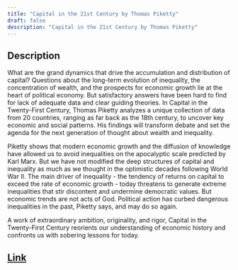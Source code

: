 ```yaml
---
title: "Capital in the 21st Century by Thomas Piketty"
draft: false
description: "Capital in the 21st Century by Thomas Piketty"
---
```


## Description

What are the grand dynamics that drive the accumulation and distribution of capital? Questions about the long-term evolution of inequality, the concentration of wealth, and the prospects for economic growth lie at the heart of political economy. But satisfactory answers have been hard to find for lack of adequate data and clear guiding theories. In Capital in the Twenty-First Century, Thomas Piketty analyzes a unique collection of data from 20 countries, ranging as far back as the 18th century, to uncover key economic and social patterns. His findings will transform debate and set the agenda for the next generation of thought about wealth and inequality.

Piketty shows that modern economic growth and the diffusion of knowledge have allowed us to avoid inequalities on the apocalyptic scale predicted by Karl Marx. But we have not modified the deep structures of capital and inequality as much as we thought in the optimistic decades following World War II. The main driver of inequality - the tendency of returns on capital to exceed the rate of economic growth - today threatens to generate extreme inequalities that stir discontent and undermine democratic values. But economic trends are not acts of God. Political action has curbed dangerous inequalities in the past, Piketty says, and may do so again.

A work of extraordinary ambition, originality, and rigor, Capital in the Twenty-First Century reorients our understanding of economic history and confronts us with sobering lessons for today.

## [Link](https://www.amazon.com/Capital-Twenty-First-Century-Thomas-Piketty/dp/0674979850)
